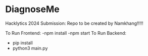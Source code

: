 # DiagnoseMe
Hacklytics 2024 Submission: Repo to be created by Namkhang!!!!!

To Run Frontend:
-npm install
-npm start
To Run Backend:
- pip install
- python3 main.py